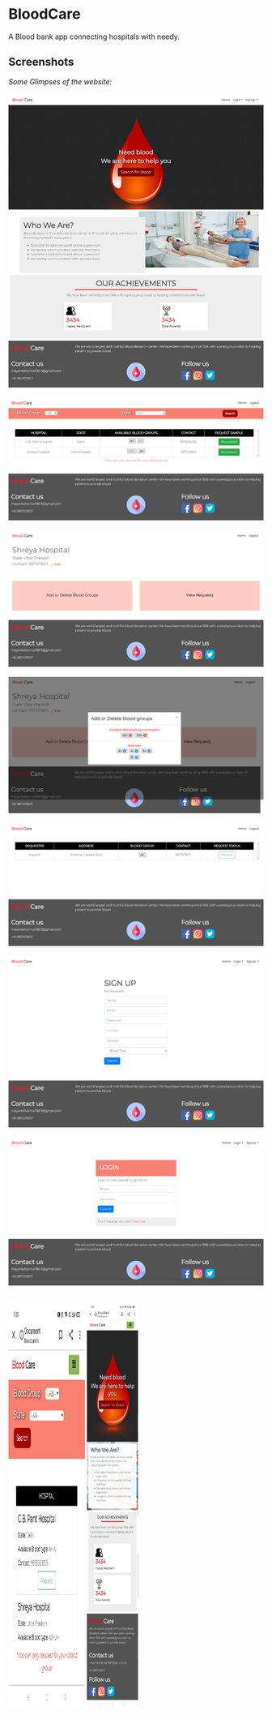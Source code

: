 # BloodCare
A Blood bank app connecting hospitals with needy.

## Screenshots
*Some Glimpses of the website:*<br/>
<br/>
<img src="/images/home.png"/><br/><br/>
<img src="/images/available_blood.png" /><br/><br/>
<img src="/images/admin.png" /><br/><br/>
<img src="/images/admin_2.png" /><br/><br/>
<img src="/images/request.png" /><br/><br/>
<img src="/images/signup.png"/><br/><br/>
<img src="/images/login.png" /><br/><br/>
<div>
<img src="/images/mobile_available.jpeg" height="800" width="30%"/>
<img src="/images/mobile_home.jpeg" height="800" width="20%"/>
</div>
